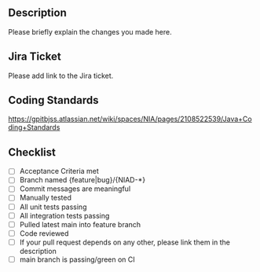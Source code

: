 ## Description

Please briefly explain the changes you made here.

## Jira Ticket

Please add link to the Jira ticket.

## Coding Standards

https://gpitbjss.atlassian.net/wiki/spaces/NIA/pages/2108522539/Java+Coding+Standards

## Checklist

- [ ] Acceptance Criteria met
- [ ] Branch named {feature|bug}/{NIAD-*}
- [ ] Commit messages are meaningful
- [ ] Manually tested
- [ ] All unit tests passing
- [ ] All integration tests passing
- [ ] Pulled latest main into feature branch
- [ ] Code reviewed
- [ ] If your pull request depends on any other, please link them in the description
- [ ] main branch is passing/green on CI
